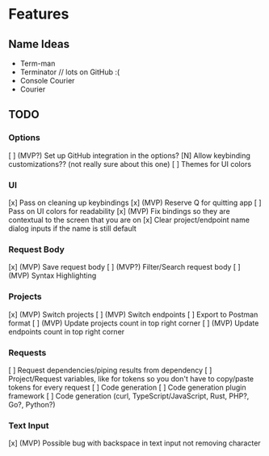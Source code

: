 # Features

## Name Ideas
- Term-man
- Terminator // lots on GitHub :(
- Console Courier
- Courier


## TODO

### Options
[ ] (MVP?) Set up GitHub integration in the options?
[N] Allow keybinding customizations?? (not really sure about this one)
[ ] Themes for UI colors

### UI
[x] Pass on cleaning up keybindings
[x] (MVP) Reserve Q for quitting app
[ ] Pass on UI colors for readability
[x] (MVP) Fix bindings so they are contextual to the screen that you are on
[x] Clear project/endpoint name dialog inputs if the name is still default

### Request Body
[x] (MVP) Save request body
[ ] (MVP?) Filter/Search request body
[ ] (MVP) Syntax Highlighting

### Projects
[x] (MVP) Switch projects
[ ] (MVP) Switch endpoints
[ ] Export to Postman format
[ ] (MVP) Update projects count in top right corner
[ ] (MVP) Update endpoints count in top right corner

### Requests
[ ] Request dependencies/piping results from dependency
[ ] Project/Request variables, like for tokens so you don't have to copy/paste tokens for every request
[ ] Code generation
[ ] Code generation plugin framework
[ ] Code generation (curl, TypeScript/JavaScript, Rust, PHP?, Go?, Python?)

### Text Input
[x] (MVP) Possible bug with backspace in text input not removing character
